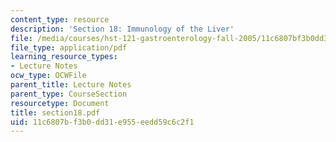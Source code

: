 ```yaml
---
content_type: resource
description: 'Section 18: Immunology of the Liver'
file: /media/courses/hst-121-gastroenterology-fall-2005/11c6807bf3b0dd31e955eedd59c6c2f1_section18.pdf
file_type: application/pdf
learning_resource_types:
- Lecture Notes
ocw_type: OCWFile
parent_title: Lecture Notes
parent_type: CourseSection
resourcetype: Document
title: section18.pdf
uid: 11c6807b-f3b0-dd31-e955-eedd59c6c2f1
---
```

